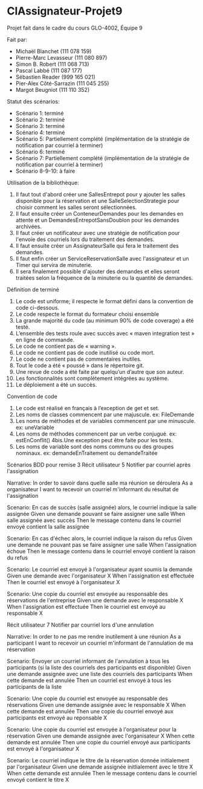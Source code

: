# ClAssignateur-Projet9
Projet fait dans le cadre du cours GLO-4002,
Équipe 9

Fait par:
* Michaël Blanchet (111 078 159)
* Pierre-Marc Levasseur (111 080 897)
* Simon B. Robert (111 068 713)
* Pascal Labbé (111 087 177)
* Sébastien Reader (999 165 021)
* Pier-Alex Côté-Sarrazin (111 045 255)
* Margot Beugniot (111 110 352)

Statut des scénarios:

* Scénario 1: terminé
* Scénario 2: terminé
* Scénario 3: terminé
* Scénario 4: terminé
* Scénario 5: Partiellement complété (implémentation de la stratégie de notification par courriel à terminer)
* Scénario 6: terminé
* Scénario 7: Partiellement complété (implémentation de la stratégie de notification par courriel à terminer)
* Scénario 8-9-10: à faire

Utilisation de la bibliothèque:
 1. Il faut tout d'abord créer une SallesEntrepot pour y ajouter les salles disponible pour la réservation et une SalleSelectionStrategie pour choisir comment les salles seront sélectionnées.
 2. Il faut ensuite créer un ConteneurDemandes pour les demandes en attente et un DemandesEntrepotSansDoublon pour les demandes archivées.
 3. Il faut créer un notificateur avec une stratégie de notification pour l'envoie des courriels lors du traitement des demandes.
 4. Il faut ensuite créer un AssignateurSalle qui fera le traitement des demandes.
 5. Il faut enfin créer un ServiceReservationSalle avec l'assignateur et un Timer qui servira de minuterie.
 6. Il sera finalement possible d'ajouter des demandes et elles seront traitées selon la fréquence de la minuterie ou la quantité de demandes.

Définition de terminé

 1. Le code est uniforme; il respecte le format défini dans la convention de code ci-dessous.
 2. Le code respecte le format du formateur choisi ensemble
 3. La grande majorité du code (au minimum 90% de code coverage) a été testé.
 4. L’ensemble des tests roule avec succès avec « maven integration test » en ligne de commande.
 5. Le code ne contient pas de « warning ».
 6. Le code ne contient pas de code inutilisé ou code mort.
 7. Le code ne contient pas de commentaires inutiles.
 8. Tout le code a été « poussé » dans le répertoire git.
 9. Une revue de code a été faite par quelqu’un d’autre que son auteur.
10. Les fonctionnalités sont complètement intégrées au système.
11. Le déploiement a été un succès.


Convention de code

1. Le code est réalisé en français à l’exception de get et set.
2. Les noms de classes commencent par une majuscule. ex: FileDemande
3. Les noms de méthodes et de variables commencent par une minuscule. ex: uneVariable
4. Les noms de méthodes commencent par un verbe conjugué. ex: estEnConflit()
4bis.Une exception peut être faite pour les tests.
5. Les noms de variable sont des noms communs ou des groupes nominaux. ex: demandeEnTraitement ou demandeTraitée

Scénarios BDD pour remise 3
Récit utilisateur 5
Notifier par courriel après l'assignation

Narrative:
In order to savoir dans quelle salle ma réunion se déroulera
As a organisateur
I want to recevoir un courriel m'informant du résultat de l'assignation

Scenario: En cas de succès (salle assignée) alors, le courriel indique la salle assignée
Given une demande pouvant se faire assigner une salle
When salle assignée avec succès
Then le message contenu dans le courriel envoyé contient la salle assignée

Scenario: En cas d'échec alors, le courriel indique la raison du refus
Given une demande ne pouvant pas se faire assigner une salle
When l'assignation échoue
Then le message contenu dans le courriel envoyé contient la raison du refus

Scenario: Le courriel est envoyé à l'organisateur ayant soumis la demande
Given une demande avec l'organisateur X
When l'assignation est effectuée
Then le courriel est envoyé à l'organisateur X

Scenario: Une copie du courriel est envoyée au responsable des réservations de l'entreprise
Given une demande avec le responsable X
When l'assignation est effectuée
Then le courriel est envoyé au responsable X

Récit utilisateur 7
Notifier par courriel lors d'une annulation

Narrative:
In order to ne pas me rendre inutilement à une réunion
As a participant
I want to recevoir un courriel m'informant de l'annulation de ma réservation

Scenario: Envoyer un courriel informant de l'annulation à tous les participants (si la liste des courriels des participants est disponible)
Given une demande assignée avec une liste des courriels des participants
When cette demande est annulée
Then un courriel est envoyé à tous les participants de la liste

Scenario: Une copie du courriel est envoyée au responsable des réservations
Given une demande assignée avec le responsable X
When cette demande est annulée
Then une copie du courriel envoyé aux participants est envoyé au reponsable X

Scenario: Une copie du courriel est envoyée à l'organisateur pour la réservation
Given une demande assignée avec l'organisateur X
When cette demande est annulée
Then une copie du courriel envoyé aux participants est envoyé à l'organisateur X

Scenario: Le courriel indique le titre de la réservation donnée initialement par l'organisateur
Given une demande assignée initlialement avec le titre X
When cette demande est annulée
Then le message contenu dans le courriel envoyé contient le titre X
